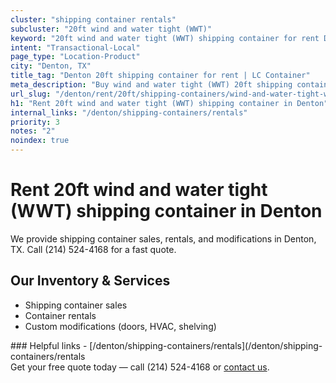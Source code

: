 ```yaml
---
cluster: "shipping container rentals"
subcluster: "20ft wind and water tight (WWT)"
keyword: "20ft wind and water tight (WWT) shipping container for rent Denton, TX"
intent: "Transactional-Local"
page_type: "Location-Product"
city: "Denton, TX"
title_tag: "Denton 20ft shipping container for rent | LC Container"
meta_description: "Buy wind and water tight (WWT) 20ft shipping container rent with local delivery in Denton, TX. LC Container — local Since 2003. Request a fast quote today."
url_slug: "/denton/rent/20ft/shipping-containers/wind-and-water-tight-wwt"
h1: "Rent 20ft wind and water tight (WWT) shipping container in Denton"
internal_links: "/denton/shipping-containers/rentals"
priority: 3
notes: "2"
noindex: true
---
```


# Rent 20ft wind and water tight (WWT) shipping container in Denton

We provide shipping container sales, rentals, and modifications in Denton, TX. Call (214) 524-4168 for a fast quote.

## Our Inventory & Services
- Shipping container sales
- Container rentals
- Custom modifications (doors, HVAC, shelving)

<div data-section="internal-links">
### Helpful links
- [/denton/shipping-containers/rentals](/denton/shipping-containers/rentals
</div>

<div data-section="cta">
Get your free quote today — call (214) 524-4168 or <a href="/contact">contact us</a>.
</div>

<script type="application/ld+json">{"@context":"https://schema.org","@type":"FAQPage","mainEntity":[{"@type":"Question","name":"How much does delivery cost in Denton, TX?","acceptedAnswer":{"@type":"Answer","text":"Delivery costs vary by distance and container size. Most deliveries in Denton, TX range from $150-$300. Call (214) 524-4168 for an exact quote based on your specific location."}},{"@type":"Question","name":"Do you offer financing or payment plans?","acceptedAnswer":{"@type":"Answer","text":"We accept major credit cards, checks, and can discuss commercial terms for bulk purchases. Call (214) 524-4168 to discuss options."}},{"@type":"Question","name":"Can you customize containers in Denton, TX?","acceptedAnswer":{"@type":"Answer","text":"Yes — we perform modifications like doors, HVAC, insulation, and shelving. Request a custom quote at (214) 524-4168 or via our contact form."}}]}</script>
